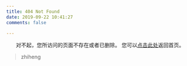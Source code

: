 ```yaml
---
title: 404 Not Found
date: 2019-09-22 10:41:27
comments: false

---
```


<center>
对不起，您所访问的页面不存在或者已删除。
您可以<a href="https://zhiheng.design/>">点击此处</a>返回首页。
</center>

<blockquote class="blockquote-center">
    zhiheng
</blockquote>